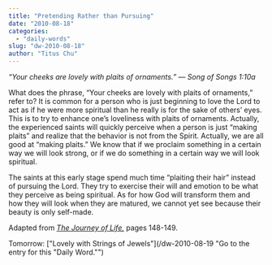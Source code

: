 ```yaml
---
title: "Pretending Rather than Pursuing"
date: "2010-08-18"
categories: 
  - "daily-words"
slug: "dw-2010-08-18"
author: "Titus Chu"
---
```


_“Your cheeks are lovely with plaits of ornaments.”_ _— Song of Songs 1:10a_

What does the phrase, “Your cheeks are lovely with plaits of ornaments,” refer to? It is common for a person who is just beginning to love the Lord to act as if he were more spiritual than he really is for the sake of others’ eyes. This is to try to enhance one’s loveliness with plaits of ornaments. Actually, the experienced saints will quickly perceive when a person is just “making plaits” and realize that the behavior is not from the Spirit. Actually, we are all good at “making plaits.” We know that if we proclaim something in a certain way we will look strong, or if we do something in a certain way we will look spiritual.

The saints at this early stage spend much time “plaiting their hair” instead of pursuing the Lord. They try to exercise their will and emotion to be what they perceive as being spiritual. As for how God will transform them and how they will look when they are matured, we cannot yet see because their beauty is only self-made.

Adapted from _[The Journey of Life](/book-journey/ "Go to the listing for this book.")[,](/book-journey/ "Go to the listing for this book.")_ pages 148-149.

Tomorrow: ["Lovely with Strings of Jewels"](/dw-2010-08-19 "Go to the entry for this "Daily Word."")
